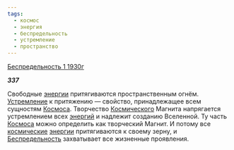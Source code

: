 ```yaml
---
tags:
  - космос
  - энергия
  - беспредельность
  - устремление
  - пространство
---
```

[Беспредельность 1 1930г](https://127.0.0.1:4002/agni/1930)

___337___

Свободные [энергии](../../../tags/#энергия) притягиваются пространственным огнём. [Устремление](../../../tags/#[устремление](../../../tags/#устремление)) к притяжению — свойство, принадлежащее всем сущностям [Космоса](../../../tags/#космос). Творчество [Космического](../../../tags/#космос) Магнита напрягается устремлением всех [энергий](../../../tags/#энергия) и надлежит созданию Вселенной. Ту часть [Космоса](../../../tags/#космос) можно определить как творческий Магнит. И потому все [космические](../../../tags/#космос) [энергии](../../../tags/#энергия) притягиваются к своему зерну, и [Беспредельность](../../../tags/#беспредельность) захватывает все жизненные проявления.